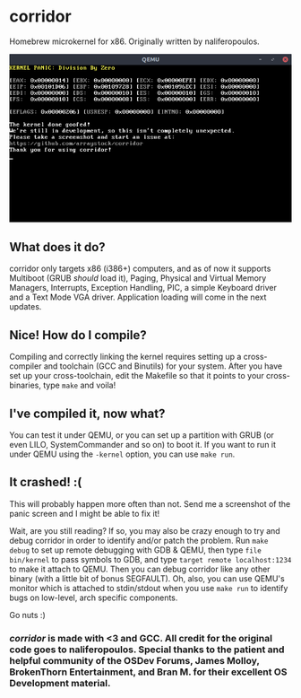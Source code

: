 # corridor
Homebrew microkernel for x86. Originally written by naliferopoulos.

![alt Kernel Panic](/kernel_panic.png)

## What does it do?
corridor only targets x86 (i386+) computers, and as of now it supports Multiboot (GRUB *should* load it),
Paging, Physical and Virtual Memory Managers, Interrupts, Exception Handling, PIC, a simple Keyboard driver and
a Text Mode VGA driver. Application loading will come in the next updates.

## Nice! How do I compile?
Compiling and correctly linking the kernel requires setting up a cross-compiler and toolchain (GCC and Binutils) for
your system. After you have set up your cross-toolchain, edit the Makefile so that it points to your cross-binaries,
type `make` and voila!

## I've compiled it, now what?
You can test it under QEMU, or you can set up a partition with GRUB (or even LILO, SystemCommander and so on) to boot it.
If you want to run it under QEMU using the `-kernel` option, you can use `make run`.

## It crashed! :(
This will probably happen more often than not. Send me a screenshot of the panic screen and I might be able to fix it!

Wait, are you still reading? If so, you may also be crazy enough to try and debug corridor in order to identify
and/or patch the problem. Run `make debug` to set up remote debugging with GDB & QEMU, then type `file bin/kernel`
to pass symbols to GDB, and type `target remote localhost:1234` to make it attach to QEMU. Then you can debug corridor
like any other binary (with a little bit of bonus SEGFAULT). Oh, also, you can use QEMU's monitor which is attached
to stdin/stdout when you use `make run` to identify bugs on low-level, arch specific components.

Go nuts :)

### *corridor* is made with <3 and GCC. All credit for the original code goes to naliferopoulos. Special thanks to the patient and helpful community of the OSDev Forums, James Molloy, BrokenThorn Entertainment, and Bran M. for their excellent OS Development material.
